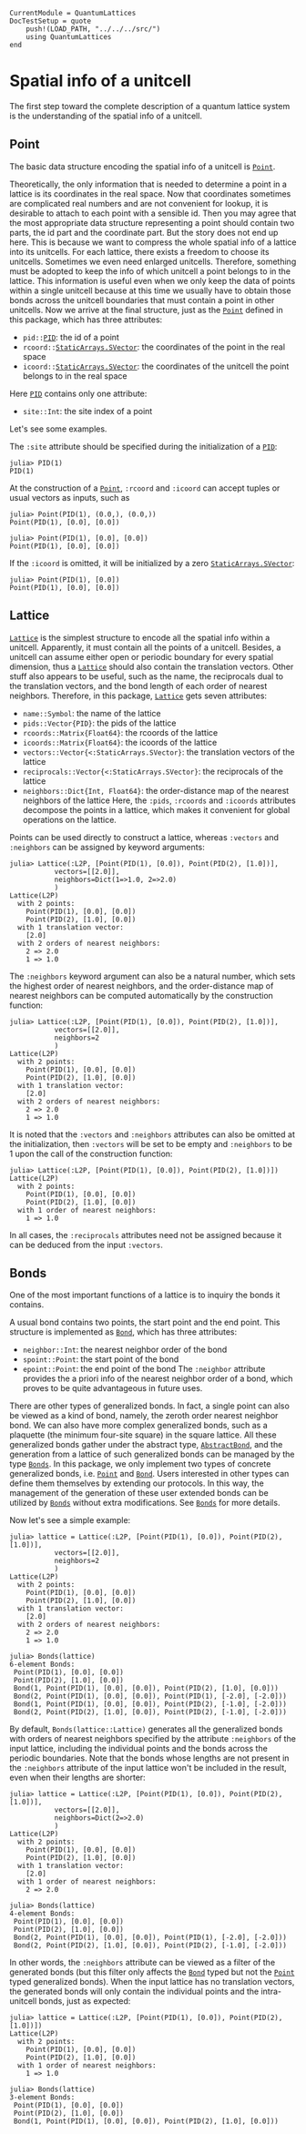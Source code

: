 ```@meta
CurrentModule = QuantumLattices
DocTestSetup = quote
    push!(LOAD_PATH, "../../../src/")
    using QuantumLattices
end
```

# Spatial info of a unitcell

The first step toward the complete description of a quantum lattice system is the understanding of the spatial info of a unitcell.

## Point

The basic data structure encoding the spatial info of a unitcell is [`Point`](@ref).

Theoretically, the only information that is needed to determine a point in a lattice is its coordinates in the real space. Now that coordinates sometimes are complicated real numbers and are not convenient for lookup, it is desirable to attach to each point with a sensible id. Then you may agree that the most appropriate data structure representing a point should contain two parts, the id part and the coordinate part. But the story does not end up here. This is because we want to compress the whole spatial info of a lattice into its unitcells. For each lattice, there exists a freedom to choose its unitcells. Sometimes we even need enlarged unitcells. Therefore, something must be adopted to keep the info of which unitcell a point belongs to in the lattice. This information is useful even when we only keep the data of points within a single unitcell because at this time we usually have to obtain those bonds across the unitcell boundaries that must contain a point in other unitcells. Now we arrive at the final structure, just as the [`Point`](@ref) defined in this package, which has three attributes:
* `pid::`[`PID`](@ref): the id of a point
* `rcoord::`[`StaticArrays.SVector`](https://github.com/JuliaArrays/StaticArrays.jl): the coordinates of the point in the real space
* `icoord::`[`StaticArrays.SVector`](https://github.com/JuliaArrays/StaticArrays.jl): the coordinates of the unitcell the point belongs to in the real space

Here [`PID`](@ref) contains only one attribute:
* `site::Int`: the site index of a point

Let's see some examples.

The `:site` attribute should be specified during the initialization of a [`PID`](@ref):
```jldoctest unitcell
julia> PID(1)
PID(1)
```

At the construction of a [`Point`](@ref), `:rcoord` and `:icoord` can accept tuples or usual vectors as inputs, such as
```jldoctest unitcell
julia> Point(PID(1), (0.0,), (0.0,))
Point(PID(1), [0.0], [0.0])

julia> Point(PID(1), [0.0], [0.0])
Point(PID(1), [0.0], [0.0])
```
If the `:icoord` is omitted, it will be initialized by a zero [`StaticArrays.SVector`](https://github.com/JuliaArrays/StaticArrays.jl):
```jldoctest unitcell
julia> Point(PID(1), [0.0])
Point(PID(1), [0.0], [0.0])
```

## Lattice

[`Lattice`](@ref) is the simplest structure to encode all the spatial info within a unitcell. Apparently, it must contain all the points of a unitcell. Besides, a unitcell can assume either open or periodic boundary for every spatial dimension, thus a [`Lattice`](@ref) should also contain the translation vectors. Other stuff also appears to be useful, such as the name, the reciprocals dual to the translation vectors, and the bond length of each order of nearest neighbors. Therefore, in this package, [`Lattice`](@ref) gets seven attributes:
* `name::Symbol`: the name of the lattice
* `pids::Vector{PID}`: the pids of the lattice
* `rcoords::Matrix{Float64}`: the rcoords of the lattice
* `icoords::Matrix{Float64}`: the icoords of the lattice
* `vectors::Vector{<:StaticArrays.SVector}`: the translation vectors of the lattice
* `reciprocals::Vector{<:StaticArrays.SVector}`: the reciprocals of the lattice
* `neighbors::Dict{Int, Float64}`: the order-distance map of the nearest neighbors of the lattice
Here, the `:pids`, `:rcoords` and `:icoords` attributes decompose the points in a lattice, which makes it convenient for global operations on the lattice.

Points can be used directly to construct a lattice, whereas `:vectors` and `:neighbors` can be assigned by keyword arguments:
```jldoctest unitcell
julia> Lattice(:L2P, [Point(PID(1), [0.0]), Point(PID(2), [1.0])],
           vectors=[[2.0]],
           neighbors=Dict(1=>1.0, 2=>2.0)
           )
Lattice(L2P)
  with 2 points:
    Point(PID(1), [0.0], [0.0])
    Point(PID(2), [1.0], [0.0])
  with 1 translation vector:
    [2.0]
  with 2 orders of nearest neighbors:
    2 => 2.0
    1 => 1.0
```

The `:neighbors` keyword argument can also be a natural number, which sets the highest order of nearest neighbors, and the order-distance map of nearest neighbors can be computed automatically by the construction function:
```jldoctest unitcell
julia> Lattice(:L2P, [Point(PID(1), [0.0]), Point(PID(2), [1.0])],
           vectors=[[2.0]],
           neighbors=2
           )
Lattice(L2P)
  with 2 points:
    Point(PID(1), [0.0], [0.0])
    Point(PID(2), [1.0], [0.0])
  with 1 translation vector:
    [2.0]
  with 2 orders of nearest neighbors:
    2 => 2.0
    1 => 1.0
```

It is noted that the `:vectors` and `:neighbors` attributes can also be omitted at the initialization, then `:vectors` will be set to be empty and `:neighbors` to be 1 upon the call of the construction function:
```jldoctest unitcell
julia> Lattice(:L2P, [Point(PID(1), [0.0]), Point(PID(2), [1.0])])
Lattice(L2P)
  with 2 points:
    Point(PID(1), [0.0], [0.0])
    Point(PID(2), [1.0], [0.0])
  with 1 order of nearest neighbors:
    1 => 1.0
```

In all cases, the `:reciprocals` attributes need not be assigned because it can be deduced from the input `:vectors`.

## Bonds

One of the most important functions of a lattice is to inquiry the bonds it contains.

A usual bond contains two points, the start point and the end point. This structure is implemented as [`Bond`](@ref), which has three attributes:
* `neighbor::Int`: the nearest neighbor order of the bond
* `spoint::Point`: the start point of the bond
* `epoint::Point`: the end point of the bond
The `:neighbor` attribute provides the a priori info of the nearest neighbor order of a bond, which proves to be quite advantageous in future uses.

There are other types of generalized bonds. In fact, a single point can also be viewed as a kind of bond, namely, the zeroth order nearest neighbor bond. We can also have more complex generalized bonds, such as a plaquette (the minimum four-site square) in the square lattice. All these generalized bonds gather under the abstract type, [`AbstractBond`](@ref), and the generation from a lattice of such generalized bonds can be managed by the type [`Bonds`](@ref). In this package, we only implement two types of concrete generalized bonds, i.e. [`Point`](@ref) and [`Bond`](@ref). Users interested in other types can define them themselves by extending our protocols. In this way, the management of the generation of these user extended bonds can be utilized by [`Bonds`](@ref) without extra modifications. See [`Bonds`](@ref) for more details.

Now let's see a simple example:
```jldoctest unitcell
julia> lattice = Lattice(:L2P, [Point(PID(1), [0.0]), Point(PID(2), [1.0])],
           vectors=[[2.0]],
           neighbors=2
           )
Lattice(L2P)
  with 2 points:
    Point(PID(1), [0.0], [0.0])
    Point(PID(2), [1.0], [0.0])
  with 1 translation vector:
    [2.0]
  with 2 orders of nearest neighbors:
    2 => 2.0
    1 => 1.0

julia> Bonds(lattice)
6-element Bonds:
 Point(PID(1), [0.0], [0.0])
 Point(PID(2), [1.0], [0.0])
 Bond(1, Point(PID(1), [0.0], [0.0]), Point(PID(2), [1.0], [0.0]))
 Bond(2, Point(PID(1), [0.0], [0.0]), Point(PID(1), [-2.0], [-2.0]))
 Bond(1, Point(PID(1), [0.0], [0.0]), Point(PID(2), [-1.0], [-2.0]))
 Bond(2, Point(PID(2), [1.0], [0.0]), Point(PID(2), [-1.0], [-2.0]))
```
By default, `Bonds(lattice::Lattice)` generates all the generalized bonds with orders of nearest neighbors specified by the attribute `:neighbors` of the input lattice, including the individual points and the bonds across the periodic boundaries. Note that the bonds whose lengths are not present in the `:neighbors` attribute of the input lattice won't be included in the result, even when their lengths are shorter:
```jldoctest unitcell
julia> lattice = Lattice(:L2P, [Point(PID(1), [0.0]), Point(PID(2), [1.0])],
           vectors=[[2.0]],
           neighbors=Dict(2=>2.0)
           )
Lattice(L2P)
  with 2 points:
    Point(PID(1), [0.0], [0.0])
    Point(PID(2), [1.0], [0.0])
  with 1 translation vector:
    [2.0]
  with 1 order of nearest neighbors:
    2 => 2.0

julia> Bonds(lattice)
4-element Bonds:
 Point(PID(1), [0.0], [0.0])
 Point(PID(2), [1.0], [0.0])
 Bond(2, Point(PID(1), [0.0], [0.0]), Point(PID(1), [-2.0], [-2.0]))
 Bond(2, Point(PID(2), [1.0], [0.0]), Point(PID(2), [-1.0], [-2.0]))
```
In other words, the `:neighbors` attribute can be viewed as a filter of the generated bonds (but this filter only affects the [`Bond`](@ref) typed but not the [`Point`](@ref) typed generalized bonds). When the input lattice has no translation vectors, the generated bonds will only contain the individual points and the intra-unitcell bonds, just as expected:
```jldoctest unitcell
julia> lattice = Lattice(:L2P, [Point(PID(1), [0.0]), Point(PID(2), [1.0])])
Lattice(L2P)
  with 2 points:
    Point(PID(1), [0.0], [0.0])
    Point(PID(2), [1.0], [0.0])
  with 1 order of nearest neighbors:
    1 => 1.0

julia> Bonds(lattice)
3-element Bonds:
 Point(PID(1), [0.0], [0.0])
 Point(PID(2), [1.0], [0.0])
 Bond(1, Point(PID(1), [0.0], [0.0]), Point(PID(2), [1.0], [0.0]))
```
